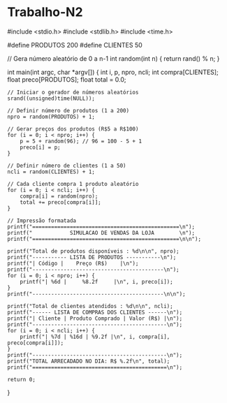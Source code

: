 # Trabalho-N2

#include <stdio.h>
#include <stdlib.h>
#include <time.h>

#define PRODUTOS 200
#define CLIENTES 50

// Gera número aleatório de 0 a n-1
int random(int n) {
    return rand() % n;
}

int main(int argc, char *argv[]) {
    int i, p, npro, ncli;
    int compra[CLIENTES];
    float preco[PRODUTOS];
    float total = 0.0;

    // Iniciar o gerador de números aleatórios
    srand((unsigned)time(NULL));

    // Definir número de produtos (1 a 200)
    npro = random(PRODUTOS) + 1;

    // Gerar preços dos produtos (R$5 a R$100)
    for (i = 0; i < npro; i++) {
        p = 5 + random(96); // 96 = 100 - 5 + 1
        preco[i] = p;
    }

    // Definir número de clientes (1 a 50)
    ncli = random(CLIENTES) + 1;

    // Cada cliente compra 1 produto aleatório
    for (i = 0; i < ncli; i++) {
        compra[i] = random(npro);
        total += preco[compra[i]];
    }

    // Impressão formatada
    printf("===============================================\n");
    printf("            SIMULACAO DE VENDAS DA LOJA        \n");
    printf("===============================================\n\n");

    printf("Total de produtos disponíveis : %d\n\n", npro);
    printf("----------- LISTA DE PRODUTOS -----------\n");
    printf("| Código |    Preço (R$)    |\n");
    printf("------------------------------------------\n");
    for (i = 0; i < npro; i++) {
        printf("| %6d |     %8.2f     |\n", i, preco[i]);
    }
    printf("------------------------------------------\n\n");

    printf("Total de clientes atendidos : %d\n\n", ncli);
    printf("------ LISTA DE COMPRAS DOS CLIENTES ------\n");
    printf("| Cliente | Produto Comprado | Valor (R$) |\n");
    printf("-------------------------------------------\n");
    for (i = 0; i < ncli; i++) {
        printf("| %7d | %16d | %9.2f |\n", i, compra[i], preco[compra[i]]);
    }
    printf("-------------------------------------------\n");
    printf("TOTAL ARRECADADO NO DIA: R$ %.2f\n", total);
    printf("===========================================\n");

    return 0;
}
